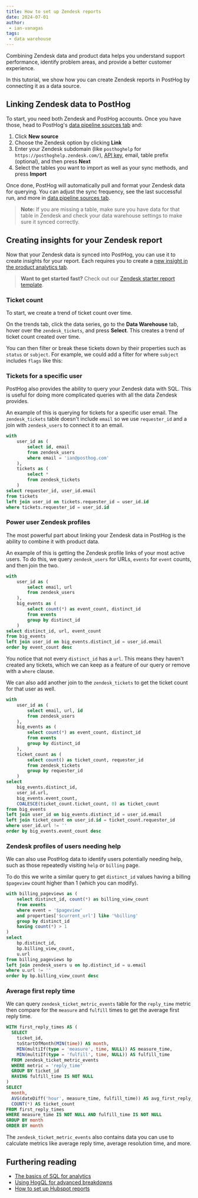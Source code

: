 ```yaml
---
title: How to set up Zendesk reports
date: 2024-07-01
author:
 - ian-vanagas
tags:
 - data warehouse
---
```


Combining Zendesk data and product data helps you understand support performance, identify problem areas, and provide a better customer experience.

In this tutorial, we show how you can create Zendesk reports in PostHog by connecting it as a data source. 

## Linking Zendesk data to PostHog

To start, you need both Zendesk and PostHog accounts. Once you have those, head to PostHog's [data pipeline sources tab](https://us.posthog.com/pipeline/sources) and:

1. Click **New source**
2. Choose the Zendesk option by clicking **Link**
3. Enter your Zendesk subdomain (like `posthoghelp` for `https://posthoghelp.zendesk.com/`), [API key](https://support.zendesk.com/hc/en-us/articles/4408889192858-Managing-access-to-the-Zendesk-API#topic_bsw_lfg_mmb),  email, table prefix (optional), and then press **Next**
4. Select the tables you want to import as well as your sync methods, and press **Import**

Once done, PostHog will automatically pull and format your Zendesk data for querying. You can adjust the sync frequency, see the last successful run, and more in [data pipeline sources tab](https://us.posthog.com/pipeline/sources).

<ProductScreenshot
  imageLight="https://res.cloudinary.com/dmukukwp6/image/upload/zd_link_d66a49cdc7.png"
  imageDark="https://res.cloudinary.com/dmukukwp6/image/upload/zd_dark_5ef31c727e.png"
  alt="Linking Zendesk Account"
  classes="rounded"
/>

> **Note:** If you are missing a table, make sure you have data for that table in Zendesk and check your data warehouse settings to make sure it synced correctly.

## Creating insights for your Zendesk report

Now that your Zendesk data is synced into PostHog, you can use it to create insights for your report. Each requires you to create a [new insight in the product analytics tab](https://us.posthog.com/project/insights/new).

> **Want to get started fast?** Check out our [Zendesk starter report template](/templates/zendesk-report-dashboard).

### Ticket count

To start, we create a trend of ticket count over time.

On the trends tab, click the data series, go to the **Data Warehouse** tab, hover over the `zendesk_tickets`, and press **Select**. This creates a trend of ticket count created over time. 

You can then filter or break these tickets down by their properties such as `status` or `subject`. For example, we could add a filter for where `subject` includes `flags` like this:

<ProductScreenshot
  imageLight="https://res.cloudinary.com/dmukukwp6/image/upload/zdt_light_86ddf37f7d.png"
  imageDark="https://res.cloudinary.com/dmukukwp6/image/upload/zdt_dark_bf428799b1.png"
  alt="Zendesk Ticket Count"
  classes="rounded"
/>

### Tickets for a specific user

PostHog also provides the ability to query your Zendesk data with SQL. This is useful for doing more complicated queries with all the data Zendesk provides. 

An example of this is querying for tickets for a specific user email. The `zendesk_tickets` table doesn't include `email` so we use `requester_id` and a join with `zendesk_users` to connect it to an email.

```sql
with 
    user_id as (
        select id, email
        from zendesk_users
        where email = 'ian@posthog.com'
    ),
    tickets as (
        select *
        from zendesk_tickets
    )
select requester_id, user_id.email 
from tickets
left join user_id on tickets.requester_id = user_id.id
where tickets.requester_id = user_id.id
```

### Power user Zendesk profiles

The most powerful part about linking your Zendesk data in PostHog is the ability to combine it with product data. 

An example of this is getting the Zendesk profile links of your most active users. To do this, we query `zendesk_users` for URLs, `events` for `event` counts, and then join the two.

```sql
with 
    user_id as (
        select email, url
        from zendesk_users
    ),
    big_events as (
        select count(*) as event_count, distinct_id
        from events
        group by distinct_id
    )
select distinct_id, url, event_count
from big_events
left join user_id on big_events.distinct_id = user_id.email
order by event_count desc
```

You notice that not every `distinct_id` has a `url`. This means they haven't created any tickets, which we can keep as a feature of our query or remove with a `where` clause.

<ProductScreenshot
  imageLight="https://res.cloudinary.com/dmukukwp6/image/upload/power_light_27967cd39f.png"
  imageDark="https://res.cloudinary.com/dmukukwp6/image/upload/power_dark_a2801d9ce0.png"
  alt="Power User Zendesk Profiles"
  classes="rounded"
/>

We can also add another join to the `zendesk_tickets` to get the ticket count for that user as well.

```sql
with 
    user_id as (
        select email, url, id
        from zendesk_users
    ),
    big_events as (
        select count(*) as event_count, distinct_id
        from events
        group by distinct_id
    ),
    ticket_count as (
        select count() as ticket_count, requester_id
        from zendesk_tickets
        group by requester_id
    )
select 
    big_events.distinct_id, 
    user_id.url, 
    big_events.event_count,
    COALESCE(ticket_count.ticket_count, 0) as ticket_count
from big_events
left join user_id on big_events.distinct_id = user_id.email
left join ticket_count on user_id.id = ticket_count.requester_id
where user_id.url != ''
order by big_events.event_count desc
```

### Zendesk profiles of users needing help

We can also use PostHog data to identify users potentially needing help, such as those repeatedly visiting `help` or `billing` page. 

To do this we write a similar query to get `distinct_id` values having a billing `$pageview` count higher than 1 (which you can modify).  

```sql
with billing_pageviews as (
    select distinct_id, count(*) as billing_view_count
    from events
    where event = '$pageview'
    and properties['$current_url'] like '%billing'
    group by distinct_id
    having count(*) > 1
)
select 
    bp.distinct_id,
    bp.billing_view_count,
    u.url
from billing_pageviews bp
left join zendesk_users u on bp.distinct_id = u.email
where u.url != ''
order by bp.billing_view_count desc
```

### Average first reply time

We can query `zendesk_ticket_metric_events` table for the `reply_time` metric then compare for the `measure` and `fulfill` times to get the average first reply time. 

```sql
WITH first_reply_times AS (
  SELECT 
    ticket_id,
    toStartOfMonth(MIN(time)) AS month,
    MIN(multiIf(type = 'measure', time, NULL)) AS measure_time,
    MIN(multiIf(type = 'fulfill', time, NULL)) AS fulfill_time
  FROM zendesk_ticket_metric_events
  WHERE metric = 'reply_time'
  GROUP BY ticket_id
  HAVING fulfill_time IS NOT NULL
)
SELECT 
  month,
  AVG(dateDiff('hour', measure_time, fulfill_time)) AS avg_first_reply_time_hours,
  COUNT(*) AS ticket_count
FROM first_reply_times
WHERE measure_time IS NOT NULL AND fulfill_time IS NOT NULL
GROUP BY month
ORDER BY month
```

The `zendesk_ticket_metric_events` also contains data you can use to calculate metrics like average reply time, average resolution time, and more.

## Furthering reading

- [The basics of SQL for analytics](/product-engineers/sql-for-analytics)
- [Using HogQL for advanced breakdowns](/tutorials/hogql-breakdowns)
- [How to set up Hubspot reports](/tutorials/hubspot-reports)

<NewsletterForm />